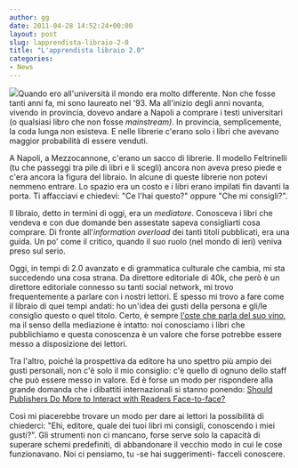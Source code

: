 ```yaml
---
author: gg
date: 2011-04-28 14:52:24+00:00
layout: post
slug: lapprendista-libraio-2-0
title: "L'apprendista libraio 2.0"
categories:
- News
---
```


![](http://www.40kbooks.com/wp-content/uploads/store1.jpg)Quando ero all'università il mondo era molto differente. Non che fosse tanti anni fa, mi sono laureato nel '93. Ma all'inizio degli anni novanta, vivendo in provincia, dovevo andare a Napoli a comprare i testi universitari (o qualsiasi libro che non fosse _mainstream)_. In provincia, semplicemente, la coda lunga non esisteva. E nelle librerie c'erano solo i libri che avevano maggior probabilità di essere venduti.

A Napoli, a Mezzocannone, c'erano un sacco di librerie. Il modello Feltrinelli (tu che passeggi tra pile di libri e li scegli) ancora non aveva preso piede e c'era ancora la figura del libraio. In alcune di queste librerie non potevi nemmeno entrare. Lo spazio era un costo e i libri erano impilati fin davanti la porta. Ti affacciavi e chiedevi: "Ce l'hai questo?" oppure "Che mi consigli?".

Il libraio, detto in termini di oggi, era un _mediatore_. Conosceva i libri che vendeva e con due domande ben assestate sapeva consigliarti cosa comprare. Di fronte all'_information overload_ dei tanti titoli pubblicati, era una guida. Un po' come il critico, quando il suo ruolo (nel mondo di ieri) veniva preso sul serio.

Oggi, in tempi di 2.0 avanzato e di grammatica culturale che cambia, mi sta succedendo una cosa strana. Da direttore editoriale di 40k, che però è un direttore editoriale connesso su tanti social network, mi trovo frequentemente a parlare con i nostri lettori. E spesso mi trovo a fare come il libraio di quei tempi andati: ho un'idea dei gusti della persona e gli/le consiglio questo o quel titolo.
Certo, è sempre [l'oste che parla del suo vino](http://www.40kbooks.com/?p=8035), ma il senso della mediazione è intatto: noi conosciamo i libri che pubblichiamo e questa conoscenza è un valore che forse potrebbe essere messo a disposizione dei lettori.

Tra l'altro, poiché la prospettiva da editore ha uno spettro più ampio dei gusti personali, non c'è solo il mio consiglio: c'è quello di ognuno dello staff che può essere messo in valore. Ed è forse un modo per rispondere alla grande domanda che i dibattiti internazionali si stanno ponendo: [Should Publishers Do More to Interact with Readers Face-to-face? ](http://publishingperspectives.com/2011/04/interact-with-readers-face-to-face/?utm_source=feedburner&utm_medium=feed&utm_campaign=Feed%3A+PublishingPerspectives+%28Publishing+Perspectives%29&utm_content=Twitter)

[](http://publishingperspectives.com/2011/04/interact-with-readers-face-to-face/?utm_source=feedburner&utm_medium=feed&utm_campaign=Feed%3A+PublishingPerspectives+%28Publishing+Perspectives%29&utm_content=Twitter)Così mi piacerebbe trovare un modo per dare ai lettori la possibilità di chiederci: "Ehi, editore, quale dei tuoi libri mi consigli, conoscendo i miei gusti?". Gli strumenti non ci mancano, forse serve solo la capacità di superare schemi predefiniti, di abbandonare il vecchio modo in cui le cose funzionavano.
Noi ci pensiamo, tu -se hai suggerimenti- facceli conoscere.
